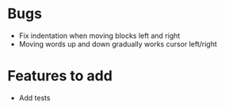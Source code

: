 # Bugs

-   Fix indentation when moving blocks left and right
-   Moving words up and down gradually works cursor left/right

# Features to add

-   Add tests
